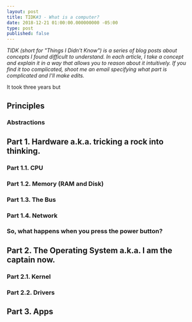 ```yaml
---
layout: post
title: TIDK#3 - What is a computer?
date: 2018-12-21 01:00:00.000000000 -05:00
type: post
published: false 
---
```


*TIDK (short for "Things I Didn't Know") is a series of blog posts about concepts I found difficult to understand. In each article, I take a concept and explain it in a way that allows you to reason about it intuitively. If you find it too complicated, shoot me an email specifying what part is complicated and I'll make edits.*

It took three years but 

## Principles
### Abstractions

## Part 1. Hardware a.k.a. tricking a rock into thinking.

### Part 1.1. CPU

### Part 1.2. Memory (RAM and Disk)

### Part 1.3. The Bus

### Part 1.4. Network

### So, what happens when you press the power button?

## Part 2. The Operating System a.k.a. I am the captain now.

### Part 2.1. Kernel

### Part 2.2. Drivers

## Part 3. Apps
